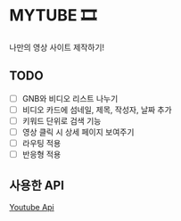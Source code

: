 # MYTUBE 🎞️

나만의 영상 사이트 제작하기!

## TODO

- [ ] GNB와 비디오 리스트 나누기
- [ ] 비디오 카드에 섬네일, 제목, 작성자, 날짜 추가
- [ ] 키워드 단위로 검색 기능
- [ ] 영상 클릭 시 상세 페이지 보여주기
- [ ] 라우팅 적용
- [ ] 반응형 적용

## 사용한 API

[Youtube Api](https://developers.google.com/youtube?hl=ko)

